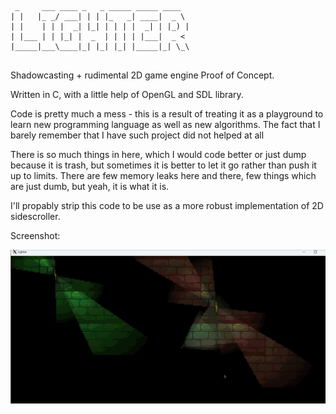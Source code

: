 ```
 _     ___ ____ _   _ _____ _____ ____  
| |   |_ _/ ___| | | |_   _| ____|  _ \ 
| |    | | |  _| |_| | | | |  _| | |_) |
| |___ | | |_| |  _  | | | | |___|  _ < 
|_____|___\____|_| |_| |_| |_____|_| \_\
                                        

```
Shadowcasting + rudimental 2D game engine Proof of Concept.

Written in C, with a little help of OpenGL and SDL library.

Code is pretty much a mess - this is a result of treating it as a playground to
learn new programming language as well as new algorithms. The fact that I barely
remember that I have such project did not helped at all

There is so much things in here, which I would code better or just dump because
it is trash, but sometimes it is better to let it go rather than push it up to
limits. There are few memory leaks here and there, few things which are just
dumb, but yeah, it is what it is.

I'll propably strip this code to be use as a more robust implementation of 2D
sidescroller.

Screenshot:

![A test image](screenshot.gif)
